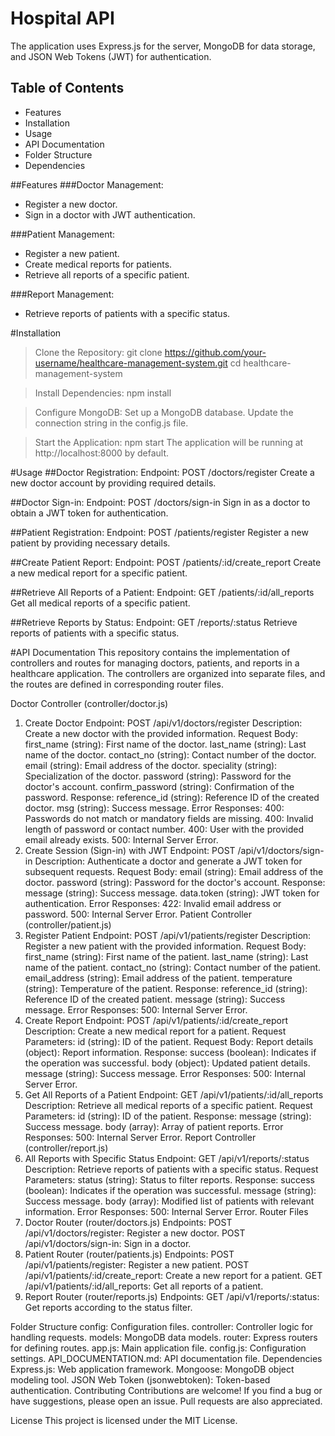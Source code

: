# Hospital API
The application uses Express.js for the server, MongoDB for data storage, and JSON Web Tokens (JWT) for authentication.

## Table of Contents
- Features
- Installation
- Usage
- API Documentation
- Folder Structure
- Dependencies

##Features
###Doctor Management:
- Register a new doctor.
- Sign in a doctor with JWT authentication.

###Patient Management:
- Register a new patient.
- Create medical reports for patients.
- Retrieve all reports of a specific patient.

###Report Management:
- Retrieve reports of patients with a specific status.


#Installation
>Clone the Repository:
git clone https://github.com/your-username/healthcare-management-system.git
cd healthcare-management-system

>Install Dependencies:
npm install

>Configure MongoDB:
Set up a MongoDB database.
Update the connection string in the config.js file.

>Start the Application:
npm start
The application will be running at http://localhost:8000 by default.


#Usage
##Doctor Registration:
Endpoint: POST /doctors/register
Create a new doctor account by providing required details.

##Doctor Sign-in:
Endpoint: POST /doctors/sign-in
Sign in as a doctor to obtain a JWT token for authentication.

##Patient Registration:
Endpoint: POST /patients/register
Register a new patient by providing necessary details.

##Create Patient Report:
Endpoint: POST /patients/:id/create_report
Create a new medical report for a specific patient.

##Retrieve All Reports of a Patient:
Endpoint: GET /patients/:id/all_reports
Get all medical reports of a specific patient.

##Retrieve Reports by Status:
Endpoint: GET /reports/:status
Retrieve reports of patients with a specific status.

#API Documentation
This repository contains the implementation of controllers and routes for managing doctors, patients, and reports in a healthcare application. The controllers are organized into separate files, and the routes are defined in corresponding router files.

Doctor Controller (controller/doctor.js)
1. Create Doctor
Endpoint: POST /api/v1/doctors/register
Description: Create a new doctor with the provided information.
Request Body:
first_name (string): First name of the doctor.
last_name (string): Last name of the doctor.
contact_no (string): Contact number of the doctor.
email (string): Email address of the doctor.
speciality (string): Specialization of the doctor.
password (string): Password for the doctor's account.
confirm_password (string): Confirmation of the password.
Response:
reference_id (string): Reference ID of the created doctor.
msg (string): Success message.
Error Responses:
400: Passwords do not match or mandatory fields are missing.
400: Invalid length of password or contact number.
400: User with the provided email already exists.
500: Internal Server Error.
2. Create Session (Sign-in) with JWT
Endpoint: POST /api/v1/doctors/sign-in
Description: Authenticate a doctor and generate a JWT token for subsequent requests.
Request Body:
email (string): Email address of the doctor.
password (string): Password for the doctor's account.
Response:
message (string): Success message.
data.token (string): JWT token for authentication.
Error Responses:
422: Invalid email address or password.
500: Internal Server Error.
Patient Controller (controller/patient.js)
1. Register Patient
Endpoint: POST /api/v1/patients/register
Description: Register a new patient with the provided information.
Request Body:
first_name (string): First name of the patient.
last_name (string): Last name of the patient.
contact_no (string): Contact number of the patient.
email_address (string): Email address of the patient.
temperature (string): Temperature of the patient.
Response:
reference_id (string): Reference ID of the created patient.
message (string): Success message.
Error Responses:
500: Internal Server Error.
2. Create Report
Endpoint: POST /api/v1/patients/:id/create_report
Description: Create a new medical report for a patient.
Request Parameters:
id (string): ID of the patient.
Request Body:
Report details (object): Report information.
Response:
success (boolean): Indicates if the operation was successful.
body (object): Updated patient details.
message (string): Success message.
Error Responses:
500: Internal Server Error.
3. Get All Reports of a Patient
Endpoint: GET /api/v1/patients/:id/all_reports
Description: Retrieve all medical reports of a specific patient.
Request Parameters:
id (string): ID of the patient.
Response:
message (string): Success message.
body (array): Array of patient reports.
Error Responses:
500: Internal Server Error.
Report Controller (controller/report.js)
1. All Reports with Specific Status
Endpoint: GET /api/v1/reports/:status
Description: Retrieve reports of patients with a specific status.
Request Parameters:
status (string): Status to filter reports.
Response:
success (boolean): Indicates if the operation was successful.
message (string): Success message.
body (array): Modified list of patients with relevant information.
Error Responses:
500: Internal Server Error.
Router Files
1. Doctor Router (router/doctors.js)
Endpoints:
POST /api/v1/doctors/register: Register a new doctor.
POST /api/v1/doctors/sign-in: Sign in a doctor.
2. Patient Router (router/patients.js)
Endpoints:
POST /api/v1/patients/register: Register a new patient.
POST /api/v1/patients/:id/create_report: Create a new report for a patient.
GET /api/v1/patients/:id/all_reports: Get all reports of a patient.
3. Report Router (router/reports.js)
Endpoints:
GET /api/v1/reports/:status: Get reports according to the status filter.



Folder Structure
config: Configuration files.
controller: Controller logic for handling requests.
models: MongoDB data models.
router: Express routers for defining routes.
app.js: Main application file.
config.js: Configuration settings.
API_DOCUMENTATION.md: API documentation file.
Dependencies
Express.js: Web application framework.
Mongoose: MongoDB object modeling tool.
JSON Web Token (jsonwebtoken): Token-based authentication.
Contributing
Contributions are welcome! If you find a bug or have suggestions, please open an issue. Pull requests are also appreciated.

License
This project is licensed under the MIT License.
